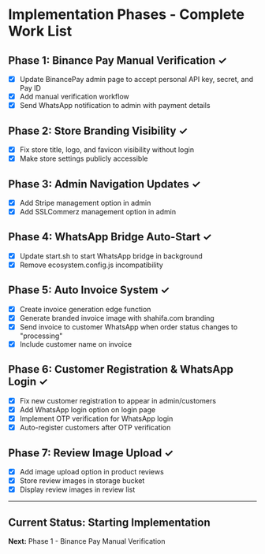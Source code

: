 # Implementation Phases - Complete Work List

## Phase 1: Binance Pay Manual Verification ✓
- [x] Update BinancePay admin page to accept personal API key, secret, and Pay ID
- [x] Add manual verification workflow
- [x] Send WhatsApp notification to admin with payment details

## Phase 2: Store Branding Visibility ✓
- [x] Fix store title, logo, and favicon visibility without login
- [x] Make store settings publicly accessible

## Phase 3: Admin Navigation Updates ✓
- [x] Add Stripe management option in admin
- [x] Add SSLCommerz management option in admin

## Phase 4: WhatsApp Bridge Auto-Start ✓
- [x] Update start.sh to start WhatsApp bridge in background
- [x] Remove ecosystem.config.js incompatibility

## Phase 5: Auto Invoice System ✓
- [x] Create invoice generation edge function
- [x] Generate branded invoice image with shahifa.com branding
- [x] Send invoice to customer WhatsApp when order status changes to "processing"
- [x] Include customer name on invoice

## Phase 6: Customer Registration & WhatsApp Login ✓
- [x] Fix new customer registration to appear in admin/customers
- [x] Add WhatsApp login option on login page
- [x] Implement OTP verification for WhatsApp login
- [x] Auto-register customers after OTP verification

## Phase 7: Review Image Upload ✓
- [x] Add image upload option in product reviews
- [x] Store review images in storage bucket
- [x] Display review images in review list

---

## Current Status: Starting Implementation
**Next:** Phase 1 - Binance Pay Manual Verification
